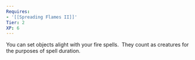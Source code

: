 ```yaml
---
Requires:
- '[[Spreading Flames II]]'
Tier: 2
XP: 6
---
```


You can set objects alight with your fire spells.  They count as creatures for the purposes of spell duration.